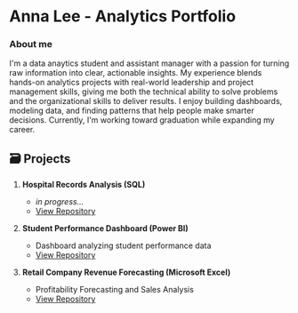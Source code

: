 # Anna Lee - Analytics Portfolio
### About me
I'm a data anaytics student and assistant manager with a passion for turning raw information into clear, actionable insights. My experience blends hands-on analytics projects with real-world leadership and project management skills, giving me both the technical ability to solve problems and the organizational skills to deliver results. I enjoy building dashboards, modeling data, and finding patterns that help people make smarter decisions. Currently, I'm working toward graduation while expanding my career.

## 🗃️ Projects

1. **Hospital Records Analysis (SQL)**
   - *in progress...*
   - [View Repository]()
  
3. **Student Performance Dashboard (Power BI)**
   - Dashboard analyzing student performance data
   - [View Repository](https://github.com/annalee-data/studentperformance-powerbi/blob/main/README.md)

4. **Retail Company Revenue Forecasting (Microsoft Excel)**
   - Profitability Forecasting and Sales Analysis
   - [View Repository](https://github.com/annalee-data/retailrevenue-excel/blob/main/README.md)

